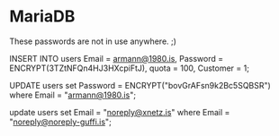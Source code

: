 # MariaDB

These passwords are not in use anywhere. ;)

INSERT INTO users Email = armann@1980.is, Password = ENCRYPT(3TZtNFQn4HJ3HXcpiFtJ), quota = 100, Customer = 1;

UPDATE users set Password = ENCRYPT("bovGrAFsn9k2Bc5SQBSR") where Email = "armann@1980.is";

update users set Email = "noreply@xnetz.is" where Email = "noreply@noreply-guffi.is";
